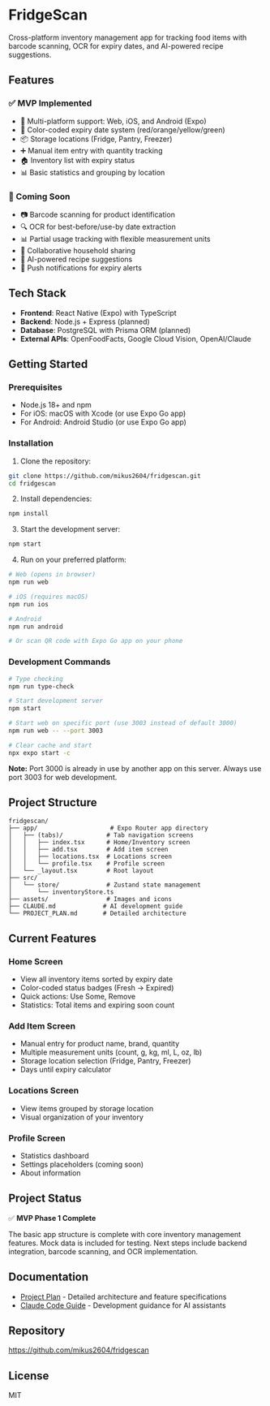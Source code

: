 # FridgeScan

Cross-platform inventory management app for tracking food items with barcode scanning, OCR for expiry dates, and AI-powered recipe suggestions.

## Features

### ✅ MVP Implemented
- 📱 Multi-platform support: Web, iOS, and Android (Expo)
- 🚦 Color-coded expiry date system (red/orange/yellow/green)
- 📦 Storage locations (Fridge, Pantry, Freezer)
- ➕ Manual item entry with quantity tracking
- 🏠 Inventory list with expiry status
- 📊 Basic statistics and grouping by location

### 🚧 Coming Soon
- 📷 Barcode scanning for product identification
- 🔍 OCR for best-before/use-by date extraction
- 📊 Partial usage tracking with flexible measurement units
- 👥 Collaborative household sharing
- 🤖 AI-powered recipe suggestions
- 🔔 Push notifications for expiry alerts

## Tech Stack

- **Frontend**: React Native (Expo) with TypeScript
- **Backend**: Node.js + Express (planned)
- **Database**: PostgreSQL with Prisma ORM (planned)
- **External APIs**: OpenFoodFacts, Google Cloud Vision, OpenAI/Claude

## Getting Started

### Prerequisites

- Node.js 18+ and npm
- For iOS: macOS with Xcode (or use Expo Go app)
- For Android: Android Studio (or use Expo Go app)

### Installation

1. Clone the repository:
```bash
git clone https://github.com/mikus2604/fridgescan.git
cd fridgescan
```

2. Install dependencies:
```bash
npm install
```

3. Start the development server:
```bash
npm start
```

4. Run on your preferred platform:
```bash
# Web (opens in browser)
npm run web

# iOS (requires macOS)
npm run ios

# Android
npm run android

# Or scan QR code with Expo Go app on your phone
```

### Development Commands

```bash
# Type checking
npm run type-check

# Start development server
npm start

# Start web on specific port (use 3003 instead of default 3000)
npm run web -- --port 3003

# Clear cache and start
npx expo start -c
```

**Note:** Port 3000 is already in use by another app on this server. Always use port 3003 for web development.

## Project Structure

```
fridgescan/
├── app/                    # Expo Router app directory
│   ├── (tabs)/            # Tab navigation screens
│   │   ├── index.tsx      # Home/Inventory screen
│   │   ├── add.tsx        # Add item screen
│   │   ├── locations.tsx  # Locations screen
│   │   └── profile.tsx    # Profile screen
│   └── _layout.tsx        # Root layout
├── src/
│   └── store/             # Zustand state management
│       └── inventoryStore.ts
├── assets/                # Images and icons
├── CLAUDE.md             # AI development guide
└── PROJECT_PLAN.md       # Detailed architecture

```

## Current Features

### Home Screen
- View all inventory items sorted by expiry date
- Color-coded status badges (Fresh → Expired)
- Quick actions: Use Some, Remove
- Statistics: Total items and expiring soon count

### Add Item Screen
- Manual entry for product name, brand, quantity
- Multiple measurement units (count, g, kg, ml, L, oz, lb)
- Storage location selection (Fridge, Pantry, Freezer)
- Days until expiry calculator

### Locations Screen
- View items grouped by storage location
- Visual organization of your inventory

### Profile Screen
- Statistics dashboard
- Settings placeholders (coming soon)
- About information

## Project Status

✅ **MVP Phase 1 Complete**

The basic app structure is complete with core inventory management features. Mock data is included for testing. Next steps include backend integration, barcode scanning, and OCR implementation.

## Documentation

- [Project Plan](PROJECT_PLAN.md) - Detailed architecture and feature specifications
- [Claude Code Guide](CLAUDE.md) - Development guidance for AI assistants

## Repository

https://github.com/mikus2604/fridgescan

## License

MIT
